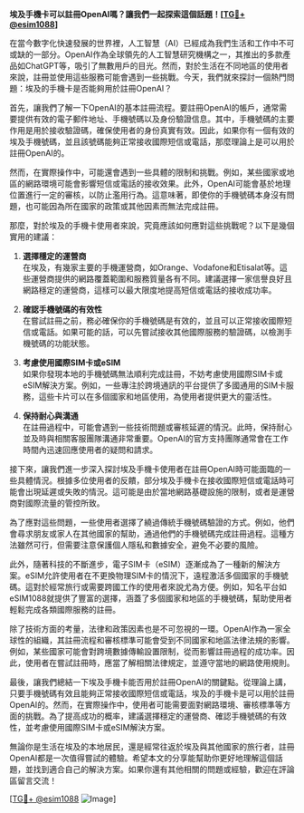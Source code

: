 **埃及手機卡可以註冊OpenAI嗎？讓我們一起探索這個話題！[[TG💪+ @esim1088](https://t.me/s/esim1088)]**

在當今數字化快速發展的世界裡，人工智慧（AI）已經成為我們生活和工作中不可或缺的一部分。OpenAI作為全球領先的人工智慧研究機構之一，其推出的多款產品如ChatGPT等，吸引了無數用戶的目光。然而，對於生活在不同地區的使用者來說，註冊並使用這些服務可能會遇到一些挑戰。今天，我們就來探討一個熱門問題：埃及的手機卡是否能夠用於註冊OpenAI？

首先，讓我們了解一下OpenAI的基本註冊流程。要註冊OpenAI的帳戶，通常需要提供有效的電子郵件地址、手機號碼以及身份驗證信息。其中，手機號碼的主要作用是用於接收驗證碼，確保使用者的身份真實有效。因此，如果你有一個有效的埃及手機號碼，並且該號碼能夠正常接收國際短信或電話，那麼理論上是可以用於註冊OpenAI的。

然而，在實際操作中，可能還會遇到一些具體的限制和挑戰。例如，某些國家或地區的網路環境可能會影響短信或電話的接收效果。此外，OpenAI可能會基於地理位置進行一定的審核，以防止濫用行為。這意味著，即使你的手機號碼本身沒有問題，也可能因為所在國家的政策或其他因素而無法完成註冊。

那麼，對於埃及的手機卡使用者來說，究竟應該如何應對這些挑戰呢？以下是幾個實用的建議：

1. **選擇穩定的運營商**  
   在埃及，有幾家主要的手機運營商，如Orange、Vodafone和Etisalat等。這些運營商提供的網路覆蓋範圍和服務質量各有不同。建議選擇一家信譽良好且網路穩定的運營商，這樣可以最大限度地提高短信或電話的接收成功率。

2. **確認手機號碼的有效性**  
   在嘗試註冊之前，務必確保你的手機號碼是有效的，並且可以正常接收國際短信或電話。如果可能的話，可以先嘗試接收其他國際服務的驗證碼，以檢測手機號碼的功能狀態。

3. **考慮使用國際SIM卡或eSIM**  
   如果你發現本地的手機號碼無法順利完成註冊，不妨考慮使用國際SIM卡或eSIM解決方案。例如，一些專注於跨境通訊的平台提供了多國通用的SIM卡服務，這些卡片可以在多個國家和地區使用，為使用者提供更大的靈活性。

4. **保持耐心與溝通**  
   在註冊過程中，可能會遇到一些技術問題或審核延遲的情況。此時，保持耐心並及時與相關客服團隊溝通非常重要。OpenAI的官方支持團隊通常會在工作時間內迅速回應使用者的疑問和請求。

接下來，讓我們進一步深入探討埃及手機卡使用者在註冊OpenAI時可能面臨的一些具體情況。根據多位使用者的反饋，部分埃及手機卡在接收國際短信或電話時可能會出現延遲或失敗的情況。這可能是由於當地網路基礎設施的限制，或者是運營商對國際流量的管控所致。

為了應對這些問題，一些使用者選擇了繞過傳統手機號碼驗證的方式。例如，他們會尋求朋友或家人在其他國家的幫助，通過他們的手機號碼完成註冊過程。這種方法雖然可行，但需要注意保護個人隱私和數據安全，避免不必要的風險。

此外，隨著科技的不斷進步，電子SIM卡（eSIM）逐漸成為了一種新的解決方案。eSIM允許使用者在不更換物理SIM卡的情況下，遠程激活多個國家的手機號碼。這對於經常旅行或需要跨國工作的使用者來說尤為方便。例如，知名平台如eSIM1088就提供了豐富的選擇，涵蓋了多個國家和地區的手機號碼，幫助使用者輕鬆完成各類國際服務的註冊。

除了技術方面的考量，法律和政策因素也是不可忽視的一環。OpenAI作為一家全球性的組織，其註冊流程和審核標準可能會受到不同國家和地區法律法規的影響。例如，某些國家可能會對跨境數據傳輸設置限制，從而影響註冊過程的成功率。因此，使用者在嘗試註冊時，應當了解相關法律規定，並遵守當地的網路使用規則。

最後，讓我們總結一下埃及手機卡能否用於註冊OpenAI的關鍵點。從理論上講，只要手機號碼有效且能夠正常接收國際短信或電話，埃及的手機卡是可以用於註冊OpenAI的。然而，在實際操作中，使用者可能需要面對網路環境、審核標準等方面的挑戰。為了提高成功的概率，建議選擇穩定的運營商、確認手機號碼的有效性，並考慮使用國際SIM卡或eSIM解決方案。

無論你是生活在埃及的本地居民，還是經常往返於埃及與其他國家的旅行者，註冊OpenAI都是一次值得嘗試的體驗。希望本文的分享能幫助你更好地理解這個話題，並找到適合自己的解決方案。如果你還有其他相關的問題或經驗，歡迎在評論區留言交流！

[[TG💪+ @esim1088](https://t.me/s/esim1088) ![Image](https://i.postimg.cc/4NQfJmqS/Snipaste-2025-05-13-00-14-12.png)]